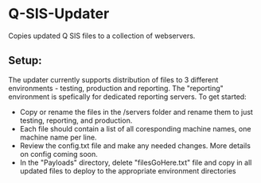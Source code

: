 # Q-SIS-Updater
 Copies updated Q SIS files to a collection of webservers.

## Setup:
The updater currently supports distribution of files to 3 different environments - testing, production and reporting. The "reporting" environment is spefically for dedicated reporting servers. To get started:
* Copy or rename the files in the /servers folder and rename them to just testing, reporting, and production. 
* Each file should contain a list of all coresponding machine names, one machine name per line.
* Review the config.txt file and make any needed changes. More details on config coming soon.
* In the "Payloads" directory, delete "filesGoHere.txt" file and copy in all updated files to deploy to the appropriate environment directories
